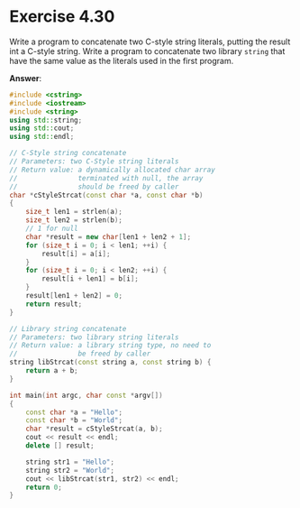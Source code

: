 # Exercise 4.30

Write a program to concatenate two C-style string literals, putting the result int a C-style string. Write a program to concatenate two library `string` that have the same value as the literals used in the first program.

**Answer**:

```cpp
#include <cstring>
#include <iostream>
#include <string>
using std::string;
using std::cout;
using std::endl;

// C-Style string concatenate
// Parameters: two C-Style string literals
// Return value: a dynamically allocated char array
//               terminated with null, the array
//               should be freed by caller
char *cStyleStrcat(const char *a, const char *b)
{
    size_t len1 = strlen(a);
    size_t len2 = strlen(b);
    // 1 for null
    char *result = new char[len1 + len2 + 1];
    for (size_t i = 0; i < len1; ++i) {
        result[i] = a[i];
    }
    for (size_t i = 0; i < len2; ++i) {
        result[i + len1] = b[i];
    }
    result[len1 + len2] = 0;
    return result;
}

// Library string concatenate
// Parameters: two library string literals
// Return value: a library string type, no need to
//               be freed by caller
string libStrcat(const string a, const string b) {
    return a + b;
}

int main(int argc, char const *argv[])
{
    const char *a = "Hello";
    const char *b = "World";
    char *result = cStyleStrcat(a, b);
    cout << result << endl;
    delete [] result;

    string str1 = "Hello";
    string str2 = "World";
    cout << libStrcat(str1, str2) << endl;
    return 0;
}

```